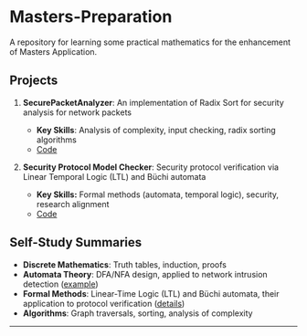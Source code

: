 # Masters-Preparation  
A repository for learning some practical mathematics for the enhancement of Masters Application.  

## Projects  
1. **SecurePacketAnalyzer**: An implementation of Radix Sort for security analysis for network packets  
   - **Key Skills**: Analysis of complexity, input checking, radix sorting algorithms  
   - [Code](radix_sort_analyzer.py)  

2. **Security Protocol Model Checker**: Security protocol verification via Linear Temporal Logic (LTL) and Büchi automata  
   - **Key Skills:** Formal methods (automata, temporal logic), security, research alignment  
   - [Code](model_checker.py)  

## Self-Study Summaries  
- **Discrete Mathematics**: Truth tables, induction, proofs  
- **Automata Theory**: DFA/NFA design, applied to network intrusion detection ([example](radio_sort_analyzer_summary.md))  
- **Formal Methods**: Linear-Time Logic (LTL) and Büchi automata, their application to protocol verification ([details](formal_methods_summary.md))  
- **Algorithms**: Graph traversals, sorting, analysis of complexity  

---  

